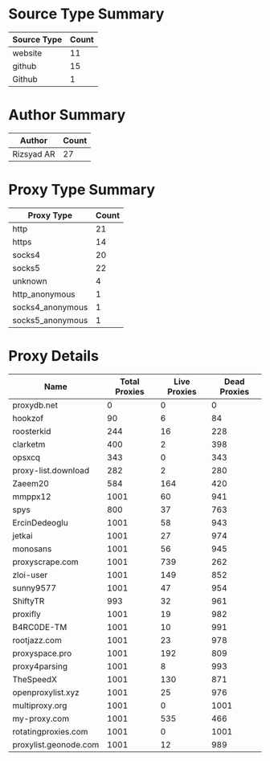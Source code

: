 # Source Type Summary

| Source Type | Count |
|-------------|-------|
| website | 11 |
| github | 15 |
| Github | 1 |


# Author Summary

| Author | Count |
|--------|-------|
| Rizsyad AR | 27 |


# Proxy Type Summary

| Proxy Type | Count |
|------------|-------|
| http | 21 |
| https | 14 |
| socks4 | 20 |
| socks5 | 22 |
| unknown | 4 |
| http_anonymous | 1 |
| socks4_anonymous | 1 |
| socks5_anonymous | 1 |


# Proxy Details

| Name | Total Proxies | Live Proxies | Dead Proxies |
|------|---------------|--------------|---------------|
| proxydb.net | 0 | 0 | 0 |
| hookzof | 90 | 6 | 84 |
| roosterkid | 244 | 16 | 228 |
| clarketm | 400 | 2 | 398 |
| opsxcq | 343 | 0 | 343 |
| proxy-list.download | 282 | 2 | 280 |
| Zaeem20 | 584 | 164 | 420 |
| mmppx12 | 1001 | 60 | 941 |
| spys | 800 | 37 | 763 |
| ErcinDedeoglu | 1001 | 58 | 943 |
| jetkai | 1001 | 27 | 974 |
| monosans | 1001 | 56 | 945 |
| proxyscrape.com | 1001 | 739 | 262 |
| zloi-user | 1001 | 149 | 852 |
| sunny9577 | 1001 | 47 | 954 |
| ShiftyTR | 993 | 32 | 961 |
| proxifly | 1001 | 19 | 982 |
| B4RC0DE-TM | 1001 | 10 | 991 |
| rootjazz.com | 1001 | 23 | 978 |
| proxyspace.pro | 1001 | 192 | 809 |
| proxy4parsing | 1001 | 8 | 993 |
| TheSpeedX | 1001 | 130 | 871 |
| openproxylist.xyz | 1001 | 25 | 976 |
| multiproxy.org | 1001 | 0 | 1001 |
| my-proxy.com | 1001 | 535 | 466 |
| rotatingproxies.com | 1001 | 0 | 1001 |
| proxylist.geonode.com | 1001 | 12 | 989 |
